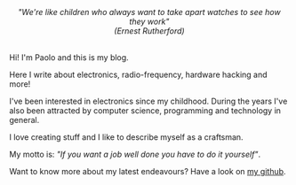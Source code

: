 <center>
	<div class="circlephoto"></div>
	<em>
		"We're like children who always want to take apart watches to see
		how they work"
		<br>
		(Ernest Rutherford)
	</em>
</center>
<br>

Hi! I'm Paolo and this is my blog.

Here I write about electronics, radio-frequency, hardware hacking and more!

I've been interested in electronics since my childhood. During the years I've
also been attracted by computer science, programming and technology in general.

I love creating stuff and I like to describe myself as a craftsman.

My motto is: *"If you want a job well done you have to do it yourself"*.

Want to know more about my latest endeavours? Have a look on
[my github](https://github.com/electricant).
